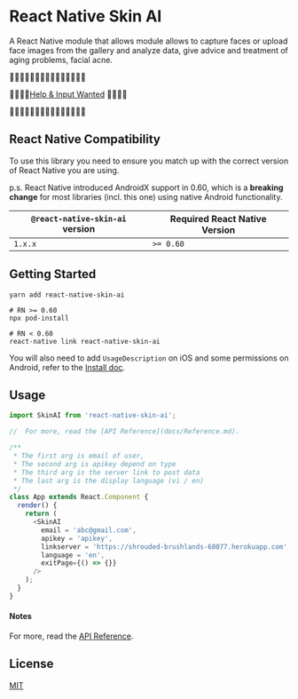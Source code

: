 # React Native Skin AI


A React Native module that allows module allows to capture faces or upload face images from the gallery and analyze data, give advice and treatment of aging problems, facial acne.

🚧🚧🚧🚧🚧🚧🚧🚧🚧🚧🚧🚧🚧🚧🚧

🚧🚧🚧🚧[Help & Input Wanted](https://github.com/csgtikitech/react-native-skin-ai/issues) 🚧🚧🚧🚧

🚧🚧🚧🚧🚧🚧🚧🚧🚧🚧🚧🚧🚧🚧🚧



## React Native Compatibility
To use this library you need to ensure you match up with the correct version of React Native you are using.

p.s. React Native introduced AndroidX support in 0.60, which is a **breaking change** for most libraries (incl. this one) using native Android functionality.

| `@react-native-skin-ai` version           | Required React Native Version                                                     |
| ----------------------------------------- | --------------------------------------------------------------------------------- |
| `1.x.x`                                   | `>= 0.60`                                                                         |


## Getting Started

```
yarn add react-native-skin-ai

# RN >= 0.60
npx pod-install

# RN < 0.60
react-native link react-native-skin-ai
```

You will also need to add `UsageDescription` on iOS and some permissions on Android, refer to the [Install doc](docs/Install.md).

## Usage

```javascript
import SkinAI from 'react-native-skin-ai';

//  For more, read the [API Reference](docs/Reference.md).

/**
 * The first arg is email of user,
 * The second arg is apikey depend on type 
 * The third arg is the server link to post data
 * The last arg is the display language (vi / en)
 */
class App extends React.Component {
  render() {
    return (
      <SkinAI
        email = 'abc@gmail.com',
        apikey = 'apikey',
        linkserver = 'https://shrouded-brushlands-68077.herokuapp.com',
        language = 'en',
        exitPage={() => {}}
      />
    );
  }
}
```
#### Notes

For more, read the [API Reference](docs/Reference.md).


## License

[MIT](LICENSE.md)
